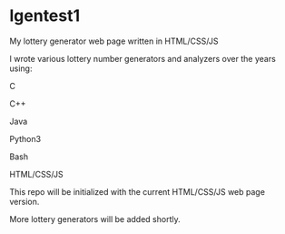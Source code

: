 # lgentest1
My lottery generator web page written in HTML/CSS/JS

I wrote various lottery number generators and analyzers over the years using: 

C 

C++ 

Java 

Python3 

Bash 

HTML/CSS/JS

This repo will be initialized with the current HTML/CSS/JS web page version.

More lottery generators will be added shortly.


